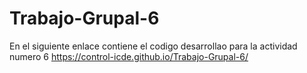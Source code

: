 # Trabajo-Grupal-6
En el siguiente enlace contiene el codigo desarrollao para la actividad numero 6
https://control-icde.github.io/Trabajo-Grupal-6/ 